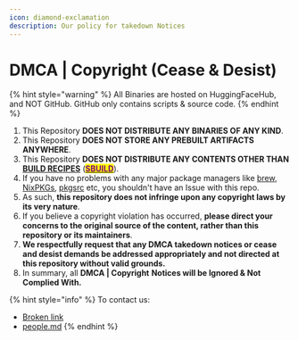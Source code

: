 ```yaml
---
icon: diamond-exclamation
description: Our policy for takedown Notices
---
```


# DMCA | Copyright (Cease & Desist)

{% hint style="warning" %}
All Binaries are hosted on HuggingFaceHub, and NOT GitHub. GitHub only contains scripts & source code.
{% endhint %}

1. This Repository **DOES NOT DISTRIBUTE ANY BINARIES OF ANY KIND**.
2. This Repository **DOES NOT STORE ANY PREBUILT ARTIFACTS ANYWHERE**.
3. This Repository **DOES NOT DISTRIBUTE ANY CONTENTS OTHER THAN** [**BUILD RECIPES**](https://github.com/pkgforge/soarpkgs/tree/main/packages) ([<mark style="color:purple;">**SBUILD**</mark>](broken-reference)).
4. If you have no problems with any major package managers like [brew](https://brew.sh/), [NixPKGs](https://search.nixos.org/packages), [pkgsrc](https://pkgsrc.org/) etc, you shouldn't have an Issue with this repo.
5. As such, **this repository does not infringe upon any copyright laws by its very nature**.
6. If you believe a copyright violation has occurred, **please direct your concerns to the original source of the content, rather than this repository or its maintainers**.
7. **We respectfully request that any DMCA takedown notices or cease and desist demands be addressed appropriately and not directed at this repository without valid grounds.**
8. In summary, all **DMCA | Copyright** **Notices will be Ignored & Not Complied With.**

{% hint style="info" %}
To contact us:

* [Broken link](broken-reference "mention")
* [people.md](../../orgs/pkgforge-core/people.md "mention")
{% endhint %}
